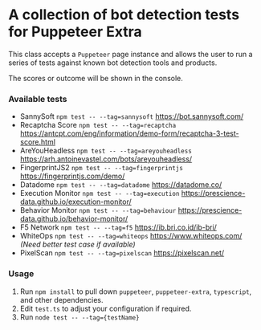 # A collection of bot detection tests for Puppeteer Extra

This class accepts a `Puppeteer` page instance and allows the user to run a series of tests against known bot detection tools and products.

The scores or outcome will be shown in the console.

### Available tests

* SannySoft `npm test -- --tag=sannysoft` https://bot.sannysoft.com/
* Recaptcha Score `npm test -- --tag=recaptcha` https://antcpt.com/eng/information/demo-form/recaptcha-3-test-score.html 
* AreYouHeadless `npm test -- --tag=areyouheadless` https://arh.antoinevastel.com/bots/areyouheadless/
* FingerprintJS2 `npm test -- --tag=fingerprintjs` https://fingerprintjs.com/demo/
* Datadome `npm test -- --tag=datadome` https://datadome.co/
* Execution Monitor `npm test -- --tag=execution` https://prescience-data.github.io/execution-monitor/
* Behavior Monitor `npm test -- --tag=behaviour` https://prescience-data.github.io/behavior-monitor/
* F5 Network `npm test -- --tag=f5` https://ib.bri.co.id/ib-bri/
* WhiteOps `npm test -- --tag=whiteops` https://www.whiteops.com/ *(Need better test case if available)*
* PixelScan `npm test -- --tag=pixelscan` https://pixelscan.net/

### Usage

1. Run `npm install` to pull down `puppeteer`, `puppeteer-extra`, `typescript`,  and other dependencies.
2. Edit `test.ts` to adjust your configuration if required.
3. Run `node test -- --tag={testName}`
